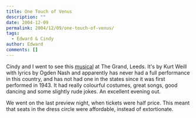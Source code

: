 ```yaml
---
title: One Touch of Venus
description: ""
date: 2004-12-09
permalink: 2004/12/09/one-touch-of-venus/
tags:
  - Edward & Cindy
author: Edward
comments: []
---
```


Cindy and I went to see this [musical][1] at The Grand, Leeds. It\'s by
Kurt Weill with lyrics by Ogden Nash and apparently has never had a full
performance in this country, and has not had one in the states since it
was first performed in 1943. It had really colourful costumes, great
songs, good dancing and some slightly rude jokes. An excellent evening
out.

We went on the last preview night, when tickets were half price. This
meant that seats in the dress circle were affordable, instead of
extortionate.



[1]: https://www.operanorth.co.uk/whatson.aspx
